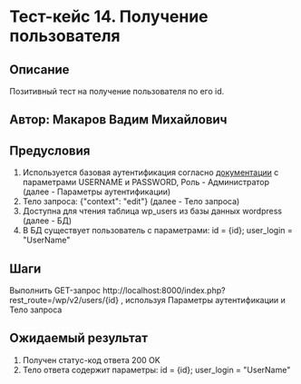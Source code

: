 # Тест-кейс 14. Получение пользователя

## Описание
Позитивный тест на получение пользователя по его id.

## Автор: Макаров Вадим Михайлович

## Предусловия
1) Используется базовая аутентификация согласно 
[документации](https://developer.wordpress.org/rest-api/using-the-rest-api/authentication/#basic-authentication-with-application-passwords)
с параметрами USERNAME и PASSWORD, Роль - Администратор (далее - Параметры аутентификации)
2) Тело запроса: {"context": "edit"} (далее - Тело запроса)
3) Доступна для чтения таблица wp_users из базы данных wordpress (далее - БД)
4) В БД существует пользователь с параметрами: id = {id}; user_login = "UserName"


## Шаги
Выполнить GET-запрос http://localhost:8000/index.php?rest_route=/wp/v2/users/{id} , используя Параметры аутентификации и Тело запроса


## Ожидаемый результат
1) Получен статус-код ответа 200 OK
2) Тело ответа содержит параметры: id = {id}; user_login = "UserName"
